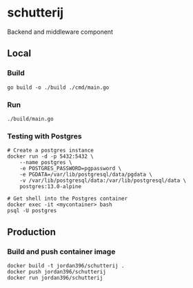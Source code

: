 # schutterij
Backend and middleware component

## Local
### Build
```
go build -o ./build ./cmd/main.go
```
### Run
```
./build/main.go
```

### Testing with Postgres
```
# Create a postgres instance
docker run -d -p 5432:5432 \
    --name postgres \
    -e POSTGRES_PASSWORD=pgpassword \
    -e PGDATA=/var/lib/postgresql/data/pgdata \
    -v /var/lib/postgresql/data:/var/lib/postgresql/data \
    postgres:13.0-alpine

# Get shell into the Postgres container
docker exec -it <mycontainer> bash
psql -U postgres
```

## Production
### Build and push container image
```
docker build -t jordan396/schutterij .
docker push jordan396/schutterij
docker run jordan396/schutterij
```